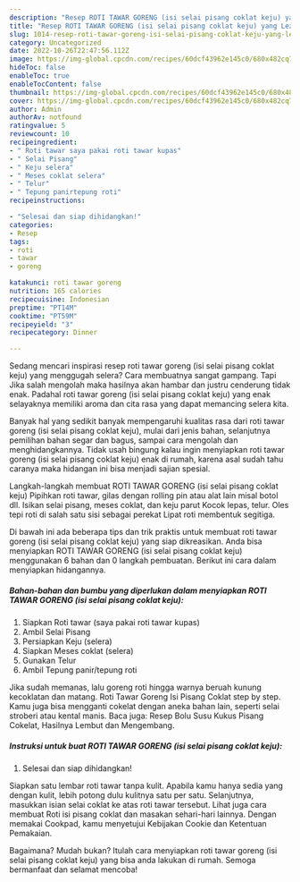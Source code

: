 ```yaml
---
description: "Resep ROTI TAWAR GORENG (isi selai pisang coklat keju) yang Lezat , Bisa Manjain Lidah"
title: "Resep ROTI TAWAR GORENG (isi selai pisang coklat keju) yang Lezat , Bisa Manjain Lidah"
slug: 1014-resep-roti-tawar-goreng-isi-selai-pisang-coklat-keju-yang-lezat-bisa-manjain-lidah
category: Uncategorized
date: 2022-10-26T22:47:56.112Z
image: https://img-global.cpcdn.com/recipes/60dcf43962e145c0/680x482cq70/roti-tawar-goreng-isi-selai-pisang-coklat-keju-foto-resep-utama.jpg
hideToc: false
enableToc: true
enableTocContent: false
thumbnail: https://img-global.cpcdn.com/recipes/60dcf43962e145c0/680x482cq70/roti-tawar-goreng-isi-selai-pisang-coklat-keju-foto-resep-utama.jpg
cover: https://img-global.cpcdn.com/recipes/60dcf43962e145c0/680x482cq70/roti-tawar-goreng-isi-selai-pisang-coklat-keju-foto-resep-utama.jpg
author: Admin
authorAv: notfound
ratingvalue: 5
reviewcount: 10
recipeingredient:
- " Roti tawar saya pakai roti tawar kupas"
- " Selai Pisang"
- " Keju selera"
- " Meses coklat selera"
- " Telur"
- " Tepung panirtepung roti"
recipeinstructions:

- "Selesai dan siap dihidangkan!"
categories:
- Resep
tags:
- roti
- tawar
- goreng

katakunci: roti tawar goreng 
nutrition: 165 calories
recipecuisine: Indonesian
preptime: "PT14M"
cooktime: "PT59M"
recipeyield: "3"
recipecategory: Dinner

---
```



Sedang mencari inspirasi resep roti tawar goreng (isi selai pisang coklat keju) yang menggugah selera? Cara membuatnya sangat gampang. Tapi Jika salah mengolah maka hasilnya akan hambar dan justru cenderung tidak enak. Padahal roti tawar goreng (isi selai pisang coklat keju) yang enak selayaknya memiliki aroma dan cita rasa yang dapat memancing selera kita.


Banyak hal yang sedikit banyak mempengaruhi kualitas rasa dari roti tawar goreng (isi selai pisang coklat keju), mulai dari jenis bahan, selanjutnya pemilihan bahan segar dan bagus, sampai cara mengolah dan menghidangkannya. Tidak usah bingung kalau ingin menyiapkan roti tawar goreng (isi selai pisang coklat keju) enak di rumah, karena asal sudah tahu caranya maka hidangan ini bisa menjadi sajian spesial.

Langkah-langkah membuat ROTI TAWAR GORENG (isi selai pisang coklat keju) Pipihkan roti tawar, gilas dengan rolling pin atau alat lain misal botol dll. Isikan selai pisang, meses coklat, dan keju parut Kocok lepas, telur. Oles tepi roti di salah satu sisi sebagai perekat Lipat roti membentuk segitiga.


Di bawah ini ada beberapa tips dan trik praktis untuk membuat roti tawar goreng (isi selai pisang coklat keju) yang siap dikreasikan. Anda bisa menyiapkan ROTI TAWAR GORENG (isi selai pisang coklat keju) menggunakan 6 bahan dan 0 langkah pembuatan. Berikut ini cara dalam menyiapkan hidangannya.

<!--inarticleads1-->

##### Bahan-bahan dan bumbu yang diperlukan dalam menyiapkan ROTI TAWAR GORENG (isi selai pisang coklat keju):

1. Siapkan  Roti tawar (saya pakai roti tawar kupas)
1. Ambil  Selai Pisang
1. Persiapkan  Keju (selera)
1. Siapkan  Meses coklat (selera)
1. Gunakan  Telur
1. Ambil  Tepung panir/tepung roti


Jika sudah memanas, lalu goreng roti hingga warnya beruah kunung kecoklatan dan matang. Roti Tawar Goreng Isi Pisang Coklat step by step. Kamu juga bisa mengganti cokelat dengan aneka bahan lain, seperti selai stroberi atau kental manis. Baca juga: Resep Bolu Susu Kukus Pisang Cokelat, Hasilnya Lembut dan Mengembang. 

<!--inarticleads2-->

##### Instruksi untuk buat ROTI TAWAR GORENG (isi selai pisang coklat keju):


1. Selesai dan siap dihidangkan!

Siapkan satu lembar roti tawar tanpa kulit. Apabila kamu hanya sedia yang dengan kulit, lebih potong dulu kulitnya satu per satu. Selanjutnya, masukkan isian selai coklat ke atas roti tawar tersebut. Lihat juga cara membuat Roti isi pisang coklat dan masakan sehari-hari lainnya. Dengan memakai Cookpad, kamu menyetujui Kebijakan Cookie dan Ketentuan Pemakaian. 

Bagaimana? Mudah bukan? Itulah cara menyiapkan roti tawar goreng (isi selai pisang coklat keju) yang bisa anda lakukan di rumah. Semoga bermanfaat dan selamat mencoba!
